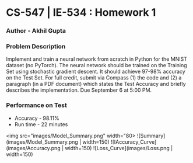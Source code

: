 # CS-547 | IE-534 : Homework 1

### Author - Akhil Gupta

### Problem Description
Implement and train a neural network from scratch in Python for the MNIST dataset (no PyTorch). The neural network should be trained on the Training Set using stochastic gradient descent. It should achieve 97-98% accuracy on the Test Set. For full credit, submit via Compass (1) the code and (2) a paragraph (in a PDF document) which states the Test Accuracy and briefly describes the implementation. Due September 6 at 5:00 PM.

### Performance on Test
- Accuracy - 98.11%
- Run time - 22 minutes

<img src="images/Model_Summary.png" width="80>
![Summary](images/Model_Summary.png | width=150)
![IAccuracy_Curve](images/Accuracy.png | width=150)
![Loss_Curve](images/Loss.png | width=150)
